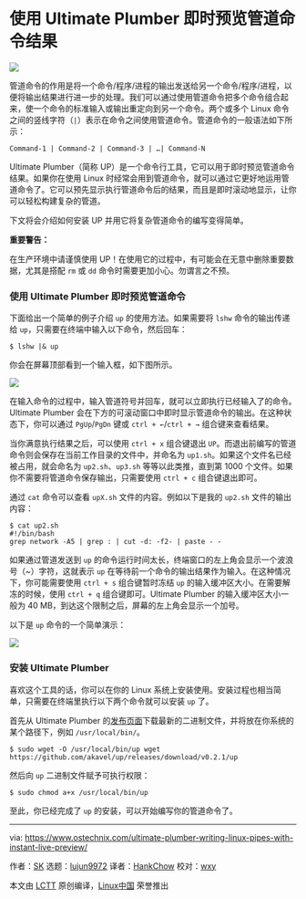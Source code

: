 使用 Ultimate Plumber 即时预览管道命令结果
======

![](https://www.ostechnix.com/wp-content/uploads/2018/10/Ultimate-Plumber-720x340.jpg)

管道命令的作用是将一个命令/程序/进程的输出发送给另一个命令/程序/进程，以便将输出结果进行进一步的处理。我们可以通过使用管道命令把多个命令组合起来，使一个命令的标准输入或输出重定向到另一个命令。两个或多个 Linux 命令之间的竖线字符（`|`）表示在命令之间使用管道命令。管道命令的一般语法如下所示：

```
Command-1 | Command-2 | Command-3 | …| Command-N
```

Ultimate Plumber（简称 UP）是一个命令行工具，它可以用于即时预览管道命令结果。如果你在使用 Linux 时经常会用到管道命令，就可以通过它更好地运用管道命令了。它可以预先显示执行管道命令后的结果，而且是即时滚动地显示，让你可以轻松构建复杂的管道。

下文将会介绍如何安装 UP 并用它将复杂管道命令的编写变得简单。


**重要警告：**

在生产环境中请谨慎使用 UP！在使用它的过程中，有可能会在无意中删除重要数据，尤其是搭配 `rm` 或 `dd` 命令时需要更加小心。勿谓言之不预。

### 使用 Ultimate Plumber 即时预览管道命令

下面给出一个简单的例子介绍 `up` 的使用方法。如果需要将 `lshw` 命令的输出传递给 `up`，只需要在终端中输入以下命令，然后回车：

```
$ lshw |& up
```

你会在屏幕顶部看到一个输入框，如下图所示。

![](https://www.ostechnix.com/wp-content/uploads/2018/10/Ultimate-Plumber.png)

在输入命令的过程中，输入管道符号并回车，就可以立即执行已经输入了的命令。Ultimate Plumber 会在下方的可滚动窗口中即时显示管道命令的输出。在这种状态下，你可以通过 `PgUp`/`PgDn` 键或 `ctrl + ←`/`ctrl + →` 组合键来查看结果。

当你满意执行结果之后，可以使用 `ctrl + x` 组合键退出 `UP`。而退出前编写的管道命令则会保存在当前工作目录的文件中，并命名为 `up1.sh`。如果这个文件名已经被占用，就会命名为 `up2.sh`、`up3.sh` 等等以此类推，直到第 1000 个文件。如果你不需要将管道命令保存输出，只需要使用 `ctrl + c` 组合键退出即可。

通过 `cat` 命令可以查看 `upX.sh` 文件的内容。例如以下是我的 `up2.sh` 文件的输出内容：

```
$ cat up2.sh
#!/bin/bash
grep network -A5 | grep : | cut -d: -f2- | paste - -
```

如果通过管道发送到 `up` 的命令运行时间太长，终端窗口的左上角会显示一个波浪号（~）字符，这就表示 `up` 在等待前一个命令的输出结果作为输入。在这种情况下，你可能需要使用 `ctrl + s` 组合键暂时冻结 `up` 的输入缓冲区大小。在需要解冻的时候，使用 `ctrl + q` 组合键即可。Ultimate Plumber 的输入缓冲区大小一般为 40 MB，到达这个限制之后，屏幕的左上角会显示一个加号。

以下是 `up` 命令的一个简单演示：

![](https://www.ostechnix.com/wp-content/uploads/2018/10/up.gif)

### 安装 Ultimate Plumber

喜欢这个工具的话，你可以在你的 Linux 系统上安装使用。安装过程也相当简单，只需要在终端里执行以下两个命令就可以安装 `up` 了。

首先从 Ultimate Plumber 的[发布页面][1]下载最新的二进制文件，并将放在你系统的某个路径下，例如 `/usr/local/bin/`。

```
$ sudo wget -O /usr/local/bin/up wget https://github.com/akavel/up/releases/download/v0.2.1/up
```

然后向 `up` 二进制文件赋予可执行权限：

```
$ sudo chmod a+x /usr/local/bin/up
```

至此，你已经完成了 `up` 的安装，可以开始编写你的管道命令了。


--------------------------------------------------------------------------------

via: https://www.ostechnix.com/ultimate-plumber-writing-linux-pipes-with-instant-live-preview/

作者：[SK][a]
选题：[lujun9972][b]
译者：[HankChow](https://github.com/HankChow)
校对：[wxy](https://github.com/wxy)

本文由 [LCTT](https://github.com/LCTT/TranslateProject) 原创编译，[Linux中国](https://linux.cn/) 荣誉推出

[a]: https://www.ostechnix.com/author/sk/
[b]: https://github.com/lujun9972
[1]: https://github.com/akavel/up/releases

